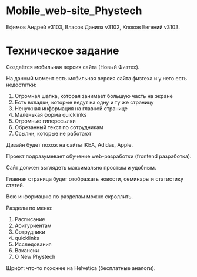 # Mobile_web-site_Phystech

Ефимов Андрей v3103,
Власов Данила v3102,
Клоков Евгений v3103.

# Техническое задание

Создаётся мобильная версия сайта (Новый Физтех).

На данный момент есть мобильная версия сайта физтеха и у него есть недостатки:
1)	Огромная шапка, которая занимает большую часть на экране 
2)	Есть вкладки, которые ведут на одну и ту же страницу 
3)	Ненужная информация на главной странице
4)	Маленькая форма quicklinks
5)	Огромные гиперссылки
6)	Обрезанный текст по сотрудникам
7)	Ссылки, которые не работают

Дизайн будет похож на сайты IKEA, Adidas, Apple.

Проект подразумевает обучение web-разработки (frontend разработка).

Сайт должен выглядеть максимально простым и удобным.

Главная страница будет отображать новости, семинары и статистику статей.

Всю информацию по разделам можно скроллить. 

Разделы по меню:
1)	Расписание 
2)	Абитуриентам
3)	Сотрудники
4)	quicklinks 
5)	Исследования 
6)	Вакансии
7)	О New Phystech 

Шрифт: что-то похожее на Helvetica (бесплатные аналоги).
